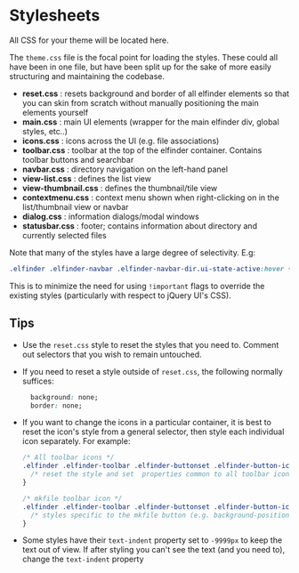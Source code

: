 # Stylesheets
All CSS for your theme will be located here.

The `theme.css` file is the focal point for loading the styles. These could all have been in one file, but have been split up for the sake of more easily structuring and maintaining the codebase.

* **reset.css** : resets background and border of all elfinder elements so that you can skin from scratch without manually positioning the main elements yourself
* **main.css** : main UI elements (wrapper for the main elfinder div, global styles, etc..)
* **icons.css** : icons across the UI (e.g. file associations)
* **toolbar.css** : toolbar at the top of the elfinder container. Contains toolbar buttons and searchbar
* **navbar.css** : directory navigation on the left-hand panel
* **view-list.css** : defines the list view
* **view-thumbnail.css** : defines the thumbnail/tile view
* **contextmenu.css** : context menu shown when right-clicking on in the list/thumbnail view or navbar
* **dialog.css** : information dialogs/modal windows
* **statusbar.css** : footer; contains information about directory and currently selected files

Note that many of the styles have a large degree of selectivity. E.g:

```css
.elfinder .elfinder-navbar .elfinder-navbar-dir.ui-state-active:hover { /* */ }
```

This is to minimize the need for using `!important` flags to override the existing styles (particularly with respect to jQuery UI's CSS).

## Tips
* Use the `reset.css` style to reset the styles that you need to. Comment out selectors that you wish to remain untouched.
* If you need to reset a style outside of `reset.css`, the following normally suffices:

    ```css
      background: none;
      border: none;
    ```
* If you want to change the icons in a particular container, it is best to reset the icon's style from a general selector, then style each individual icon separately. For example:

    ```css
    /* All toolbar icons */
    .elfinder .elfinder-toolbar .elfinder-buttonset .elfinder-button-icon {
      /* reset the style and set  properties common to all toolbar icons */
    }

    /* mkfile toolbar icon */
    .elfinder .elfinder-toolbar .elfinder-buttonset .elfinder-button-icon-mkfile {
      /* styles specific to the mkfile button (e.g. background-position) */
    }
    ```
* Some styles have their `text-indent` property set to `-9999px` to keep the text out of view. If after styling you can't see the text (and you need to), change the `text-indent` property
